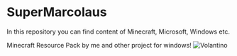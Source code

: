 # SuperMarcolaus
In this repository you can find content of Minecraft, Microsoft, Windows etc.

Minecraft Resource Pack by me and
other project for windows!
![Volantino](https://github.com/user-attachments/assets/14c70b8b-8003-43e0-b8e8-bbbeb4f6ef3a)
